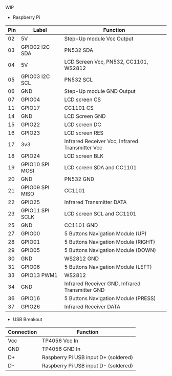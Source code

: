 WIP

- Raspberry Pi

| Pin  | Label          | Function                           |
|------|----------------|------------------------------------|
| 02   | 5V            | Step-Up module Vcc Output          |
| 03   | GPIO02 I2C SDA | PN532 SDA                          |
| 04   | 5V            | LCD Screen Vcc, PN532, CC1101, WS2812 |
| 05   | GPIO03 I2C SCL | PN532 SCL                          |
| 06   | GND           | Step-Up module GND Output          |
| 07   | GPIO04        | LCD screen CS                      |
| 11   | GPIO17        | CC1101 CS                          |
| 14   | GND           | LCD Screen GND                     |
| 15   | GPIO22        | LCD screen DC                      |
| 16   | GPIO23        | LCD screen RES                     |
| 17   | 3v3           | Infrared Receiver Vcc, Infrared Transmitter Vcc |
| 18   | GPIO24        | LCD screen BLK                     |
| 19   | GPIO10 SPI MOSI| LCD screen SDA and CC1101          |
| 20   | GND           | PN532 GND                          |
| 21   | GPIO09 SPI MISO| CC1101                             |
| 22   | GPIO25        | Infrared Transmitter DATA          |
| 23   | GPIO11 SPI SCLK| LCD screen SCL and CC1101          |
| 25   | GND           | CC1101 GND                         |
| 27   | GPIO00        | 5 Buttons Navigation Module (UP)   |
| 28   | GPIO01        | 5 Buttons Navigation Module (RIGHT)|
| 29   | GPIO05        | 5 Buttons Navigation Module (DOWN) |
| 30   | GND           | WS2812 GND                         |
| 31   | GPIO06        | 5 Buttons Navigation Module (LEFT) |
| 33   | GPIO13 PWM1   | WS2812                              |
| 34   | GND           | Infrared Receiver GND, Infrared Transmitter GND |
| 36   | GPIO16        | 5 Buttons Navigation Module (PRESS)|
| 37   | GPIO26        | Infrared Receiver DATA             |

- USB Breakout

| Connection | Function                             |
|------------|-------------------------------------|
| Vcc        | TP4056 Vcc In                       |
| GND        | TP4056 GND In                       |
| D+         | Raspberry Pi USB input D+ (soldered) |
| D-         | Raspberry Pi USB input D- (soldered) |
